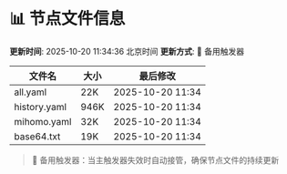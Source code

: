 # 📊 节点文件信息

**更新时间**: 2025-10-20 11:34:36 北京时间
**更新方式**: 🔄 备用触发器

| 文件名 | 大小 | 最后修改 |
|--------|------|----------|
| all.yaml | 22K | 2025-10-20 11:34 |
| history.yaml | 946K | 2025-10-20 11:34 |
| mihomo.yaml | 32K | 2025-10-20 11:34 |
| base64.txt | 19K | 2025-10-20 11:34 |

> 🔄 备用触发器：当主触发器失效时自动接管，确保节点文件的持续更新
